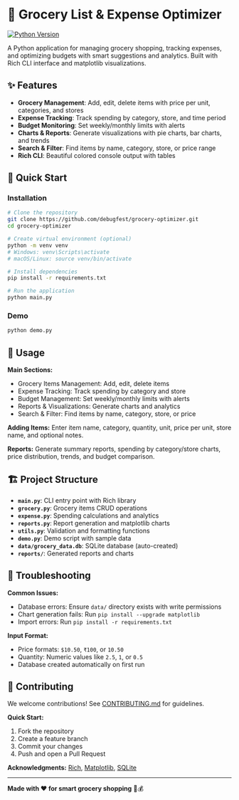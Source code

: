 # 🛒 Grocery List & Expense Optimizer

[![Python Version](https://img.shields.io/badge/python-3.8%2B-blue.svg)](https://python.org)


A Python application for managing grocery shopping, tracking expenses, and optimizing budgets with smart suggestions and analytics. Built with Rich CLI interface and matplotlib visualizations.

## ✨ Features

- **Grocery Management**: Add, edit, delete items with price per unit, categories, and stores
- **Expense Tracking**: Track spending by category, store, and time period
- **Budget Monitoring**: Set weekly/monthly limits with alerts
- **Charts & Reports**: Generate visualizations with pie charts, bar charts, and trends
- **Search & Filter**: Find items by name, category, store, or price range
- **Rich CLI**: Beautiful colored console output with tables

## 🚀 Quick Start

### Installation

```bash
# Clone the repository
git clone https://github.com/debugfest/grocery-optimizer.git
cd grocery-optimizer

# Create virtual environment (optional)
python -m venv venv
# Windows: venv\Scripts\activate
# macOS/Linux: source venv/bin/activate

# Install dependencies
pip install -r requirements.txt

# Run the application
python main.py
```

### Demo

```bash
python demo.py
```

## 📖 Usage

**Main Sections:**
- Grocery Items Management: Add, edit, delete items
- Expense Tracking: Track spending by category and store
- Budget Management: Set weekly/monthly limits with alerts
- Reports & Visualizations: Generate charts and analytics
- Search & Filter: Find items by name, category, store, or price

**Adding Items:**
Enter item name, category, quantity, unit, price per unit, store name, and optional notes.

**Reports:**
Generate summary reports, spending by category/store charts, price distribution, trends, and budget comparison.

## 🏗️ Project Structure

- **`main.py`**: CLI entry point with Rich library
- **`grocery.py`**: Grocery items CRUD operations
- **`expense.py`**: Spending calculations and analytics
- **`reports.py`**: Report generation and matplotlib charts
- **`utils.py`**: Validation and formatting functions
- **`demo.py`**: Demo script with sample data
- **`data/grocery_data.db`**: SQLite database (auto-created)
- **`reports/`**: Generated reports and charts

## 🐛 Troubleshooting

**Common Issues:**
- Database errors: Ensure `data/` directory exists with write permissions
- Chart generation fails: Run `pip install --upgrade matplotlib`
- Import errors: Run `pip install -r requirements.txt`

**Input Format:**
- Price formats: `$10.50`, `₹100`, or `10.50`
- Quantity: Numeric values like `2.5`, `1`, or `0.5`
- Database created automatically on first run

## 🤝 Contributing

We welcome contributions! See [CONTRIBUTING.md](CONTRIBUTING.md) for guidelines.

**Quick Start:**
1. Fork the repository
2. Create a feature branch
3. Commit your changes
4. Push and open a Pull Request



**Acknowledgments:** [Rich](https://github.com/Textualize/rich), [Matplotlib](https://matplotlib.org/), [SQLite](https://www.sqlite.org/)

---

**Made with ❤️ for smart grocery shopping** 🛒💰
